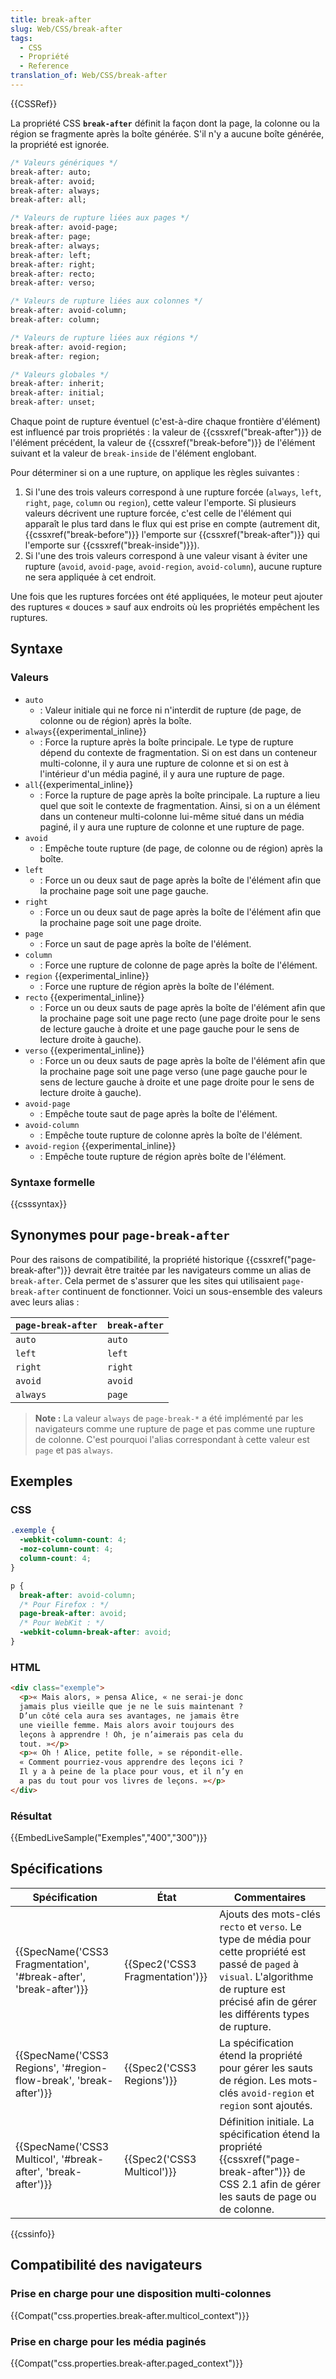 ```yaml
---
title: break-after
slug: Web/CSS/break-after
tags:
  - CSS
  - Propriété
  - Reference
translation_of: Web/CSS/break-after
---
```

{{CSSRef}}

La propriété CSS **`break-after`** définit la façon dont la page, la colonne ou la région se fragmente après la boîte générée. S'il n'y a aucune boîte générée, la propriété est ignorée.

```css
/* Valeurs génériques */
break-after: auto;
break-after: avoid;
break-after: always;
break-after: all;

/* Valeurs de rupture liées aux pages */
break-after: avoid-page;
break-after: page;
break-after: always;
break-after: left;
break-after: right;
break-after: recto;
break-after: verso;

/* Valeurs de rupture liées aux colonnes */
break-after: avoid-column;
break-after: column;

/* Valeurs de rupture liées aux régions */
break-after: avoid-region;
break-after: region;

/* Valeurs globales */
break-after: inherit;
break-after: initial;
break-after: unset;
```

Chaque point de rupture éventuel (c'est-à-dire chaque frontière d'élément) est influencé par trois propriétés : la valeur de {{cssxref("break-after")}} de l'élément précédent, la valeur de {{cssxref("break-before")}} de l'élément suivant et la valeur de `break-inside` de l'élément englobant.

Pour déterminer si on a une rupture, on applique les règles suivantes :

1.  Si l'une des trois valeurs correspond à une rupture forcée (`always`, `left`, `right`, `page`, `column` ou `region`), cette valeur l'emporte. Si plusieurs valeurs décrivent une rupture forcée, c'est celle de l'élément qui apparaît le plus tard dans le flux qui est prise en compte (autrement dit, {{cssxref("break-before")}} l'emporte sur {{cssxref("break-after")}} qui l'emporte sur {{cssxref("break-inside")}}).
2.  Si l'une des trois valeurs correspond à une valeur visant à éviter une rupture (`avoid`, `avoid-page`, `avoid-region`, `avoid-column`), aucune rupture ne sera appliquée à cet endroit.

Une fois que les ruptures forcées ont été appliquées, le moteur peut ajouter des ruptures « douces » sauf aux endroits où les propriétés empêchent les ruptures.

## Syntaxe

### Valeurs

- `auto`
  - : Valeur initiale qui ne force ni n'interdit de rupture (de page, de colonne ou de région) après la boîte.
- `always`{{experimental_inline}}
  - : Force la rupture après la boîte principale. Le type de rupture dépend du contexte de fragmentation. Si on est dans un conteneur multi-colonne, il y aura une rupture de colonne et si on est à l'intérieur d'un média paginé, il y aura une rupture de page.
- `all`{{experimental_inline}}
  - : Force la rupture de page après la boîte principale. La rupture a lieu quel que soit le contexte de fragmentation. Ainsi, si on a un élément dans un conteneur multi-colonne lui-même situé dans un média paginé, il y aura une rupture de colonne et une rupture de page.
- `avoid`
  - : Empêche toute rupture (de page, de colonne ou de région) après la boîte.
- `left`
  - : Force un ou deux saut de page après la boîte de l'élément afin que la prochaine page soit une page gauche.
- `right`
  - : Force un ou deux saut de page après la boîte de l'élément afin que la prochaine page soit une page droite.
- `page`
  - : Force un saut de page après la boîte de l'élément.
- `column`
  - : Force une rupture de colonne de page après la boîte de l'élément.
- `region` {{experimental_inline}}
  - : Force une rupture de région après la boîte de l'élément.
- `recto` {{experimental_inline}}
  - : Force un ou deux sauts de page après la boîte de l'élément afin que la prochaine page soit une page recto (une page droite pour le sens de lecture gauche à droite et une page gauche pour le sens de lecture droite à gauche).
- `verso` {{experimental_inline}}
  - : Force un ou deux sauts de page après la boîte de l'élément afin que la prochaine page soit une page verso (une page gauche pour le sens de lecture gauche à droite et une page droite pour le sens de lecture droite à gauche).
- `avoid-page`
  - : Empêche toute saut de page après la boîte de l'élément.
- `avoid-column`
  - : Empêche toute rupture de colonne après la boîte de l'élément.
- `avoid-region` {{experimental_inline}}
  - : Empêche toute rupture de région après boîte de l'élément.

### Syntaxe formelle

{{csssyntax}}

## Synonymes pour `page-break-after`

Pour des raisons de compatibilité, la propriété historique {{cssxref("page-break-after")}} devrait être traitée par les navigateurs comme un alias de `break-after`. Cela permet de s'assurer que les sites qui utilisaient `page-break-after` continuent de fonctionner. Voici un sous-ensemble des valeurs avec leurs alias :

| `page-break-after` | `break-after` |
| ------------------ | ------------- |
| `auto`             | `auto`        |
| `left`             | `left`        |
| `right`            | `right`       |
| `avoid`            | `avoid`       |
| `always`           | `page`        |

> **Note :** La valeur `always` de `page-break-*` a été implémenté par les navigateurs comme une rupture de page et pas comme une rupture de colonne. C'est pourquoi l'alias correspondant à cette valeur est `page` et pas `always`.

## Exemples

### CSS

```css
.exemple {
  -webkit-column-count: 4;
  -moz-column-count: 4;
  column-count: 4;
}

p {
  break-after: avoid-column;
  /* Pour Firefox : */
  page-break-after: avoid;
  /* Pour WebKit : */
  -webkit-column-break-after: avoid;
}
```

### HTML

```html
<div class="exemple">
  <p>« Mais alors, » pensa Alice, « ne serai-je donc
  jamais plus vieille que je ne le suis maintenant ?
  D’un côté cela aura ses avantages, ne jamais être
  une vieille femme. Mais alors avoir toujours des
  leçons à apprendre ! Oh, je n’aimerais pas cela du
  tout. »</p>
  <p>« Oh ! Alice, petite folle, » se répondit-elle.
  « Comment pourriez-vous apprendre des leçons ici ?
  Il y a à peine de la place pour vous, et il n’y en
  a pas du tout pour vos livres de leçons. »</p>
</div>
```

### Résultat

{{EmbedLiveSample("Exemples","400","300")}}

## Spécifications

| Spécification                                                                            | État                                     | Commentaires                                                                                                                                                                                       |
| ---------------------------------------------------------------------------------------- | ---------------------------------------- | -------------------------------------------------------------------------------------------------------------------------------------------------------------------------------------------------- |
| {{SpecName('CSS3 Fragmentation', '#break-after', 'break-after')}} | {{Spec2('CSS3 Fragmentation')}} | Ajouts des mots-clés `recto` et `verso`. Le type de média pour cette propriété est passé de `paged` à `visual`. L'algorithme de rupture est précisé afin de gérer les différents types de rupture. |
| {{SpecName('CSS3 Regions', '#region-flow-break', 'break-after')}} | {{Spec2('CSS3 Regions')}}         | La spécification étend la propriété pour gérer les sauts de région. Les mots-clés `avoid-region` et `region` sont ajoutés.                                                                         |
| {{SpecName('CSS3 Multicol', '#break-after', 'break-after')}}         | {{Spec2('CSS3 Multicol')}}     | Définition initiale. La spécification étend la propriété {{cssxref("page-break-after")}} de CSS 2.1 afin de gérer les sauts de page ou de colonne.                                        |

{{cssinfo}}

## Compatibilité des navigateurs

### Prise en charge pour une disposition multi-colonnes

{{Compat("css.properties.break-after.multicol_context")}}

### Prise en charge pour les média paginés

{{Compat("css.properties.break-after.paged_context")}}
